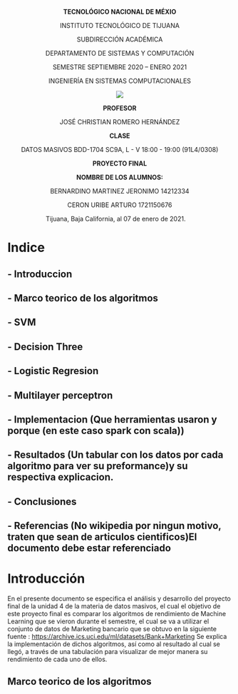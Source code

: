 <div align="center">

**TECNOLÓGICO NACIONAL DE MÉXIO**

INSTITUTO TECNOLÓGICO DE TIJUANA

SUBDIRECCIÓN ACADÉMICA
 
DEPARTAMENTO DE SISTEMAS Y COMPUTACIÓN
 
SEMESTRE SEPTIEMBRE 2020 – ENERO 2021

INGENIERÍA EN SISTEMAS COMPUTACIONALES

 
 [![](https://upload.wikimedia.org/wikipedia/commons/2/2e/ITT.jpg)](https://upload.wikimedia.org/wikipedia/commons/2/2e/ITT.jpg)

**PROFESOR**

JOSÉ CHRISTIAN ROMERO HERNÁNDEZ

**CLASE**

DATOS MASIVOS
BDD-1704 SC9A, L - V 18:00 - 19:00 (91L4/0308)


**PROYECTO FINAL**


**NOMBRE DE LOS ALUMNOS:**

BERNARDINO MARTINEZ JERONIMO 14212334

CERON URIBE ARTURO 1721150676


Tijuana, Baja California, al 07 de enero de 2021.
 
</div>

# Indice

## - Introduccion
## - Marco teorico de los algoritmos
## - SVM
## - Decision Three
## - Logistic Regresion
## - Multilayer perceptron
## - Implementacion (Que herramientas usaron y porque (en este caso spark con scala))
## - Resultados (Un tabular con los datos por cada algoritmo para ver su preformance)y su respectiva explicacion.
## - Conclusiones
## - Referencias (No wikipedia por ningun motivo, traten que sean de articulos cientificos)El documento debe estar referenciado 


# Introducción

En el presente documento se especifica el análisis y desarrollo del proyecto final de la unidad 4 de la materia de datos masivos, el cual el objetivo de este proyecto final es comparar los algoritmos de rendimiento de Machine Learning que se vieron durante el semestre, el cual se va a utilizar el conjunto de datos de Marketing bancario que se obtuvo en la siguiente fuente : https://archive.ics.uci.edu/ml/datasets/Bank+Marketing
Se explica la implementación de dichos algoritmos, así como al resultado al cual se llegó, a través de una tabulación para visualizar de mejor manera su rendimiento de cada uno de ellos.


## Marco teorico de los algoritmos
